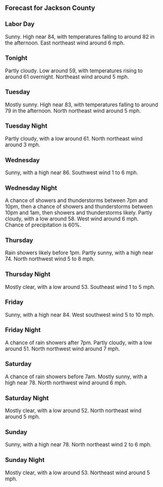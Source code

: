 <div>
   <h2>Forecast for Jackson County</h2>
   <p>
      <div style="font-size:120%">
         <h3>Labor Day</h3>Sunny. High near 84, with temperatures falling to around 82 in the afternoon. East northeast wind around 6 mph.<br></div>
   </p>
   <p>
      <div style="font-size:120%">
         <h3>Tonight</h3>Partly cloudy. Low around 59, with temperatures rising to around 61 overnight. Northeast wind around 5 mph.<br></div>
   </p>
   <p>
      <div style="font-size:120%">
         <h3>Tuesday</h3>Mostly sunny. High near 83, with temperatures falling to around 79 in the afternoon. North northeast wind around 5 mph.<br></div>
   </p>
   <p>
      <div style="font-size:120%">
         <h3>Tuesday Night</h3>Partly cloudy, with a low around 61. North northeast wind around 3 mph.<br></div>
   </p>
   <p>
      <div style="font-size:120%">
         <h3>Wednesday</h3>Sunny, with a high near 86. Southwest wind 1 to 6 mph.<br></div>
   </p>
   <p>
      <div style="font-size:120%">
         <h3>Wednesday Night</h3>A chance of showers and thunderstorms between 7pm and 10pm, then a chance of showers and thunderstorms between 10pm and 1am,
         then showers and thunderstorms likely. Partly cloudy, with a low around 58. West wind around 6 mph. Chance of precipitation
         is 60%.<br></div>
   </p>
   <p>
      <div style="font-size:120%">
         <h3>Thursday</h3>Rain showers likely before 1pm. Partly sunny, with a high near 74. North northwest wind 5 to 8 mph.<br></div>
   </p>
   <p>
      <div style="font-size:120%">
         <h3>Thursday Night</h3>Mostly clear, with a low around 53. Southeast wind 1 to 5 mph.<br></div>
   </p>
   <p>
      <div style="font-size:120%">
         <h3>Friday</h3>Sunny, with a high near 84. West southwest wind 5 to 10 mph.<br></div>
   </p>
   <p>
      <div style="font-size:120%">
         <h3>Friday Night</h3>A chance of rain showers after 7pm. Partly cloudy, with a low around 51. North northwest wind around 7 mph.<br></div>
   </p>
   <p>
      <div style="font-size:120%">
         <h3>Saturday</h3>A chance of rain showers before 7am. Mostly sunny, with a high near 78. North northwest wind around 6 mph.<br></div>
   </p>
   <p>
      <div style="font-size:120%">
         <h3>Saturday Night</h3>Mostly clear, with a low around 52. North northeast wind around 5 mph.<br></div>
   </p>
   <p>
      <div style="font-size:120%">
         <h3>Sunday</h3>Sunny, with a high near 78. North northeast wind 2 to 6 mph.<br></div>
   </p>
   <p>
      <div style="font-size:120%">
         <h3>Sunday Night</h3>Mostly clear, with a low around 53. Northeast wind around 5 mph.<br></div>
   </p>
</div>